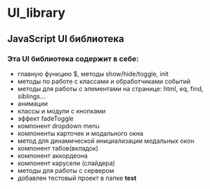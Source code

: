 # UI_library

## JavaScript UI библиотека

### Эта UI библиотека содержит в себе:

* главную функцию $, методы show/hide/toggle, init
* методы по работе с классами и обработчиками событий
* методы для работы с элементами на странице: html, eq, find, siblings…
* анимации
* классы и модули с кнопками
* эффект fadeToggle
* компонент dropdown menu
* компоненты карточек и модального окна
* метод для динамической инициализации модальных окон
* компонент табов(вкладок)
* компонент аккордеона
* компонент карусели (слайдера)
* методы для работы с сервером
* добавлен тестовый проект в папке **test**
